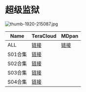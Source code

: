# 超级监狱

![thumb-1920-215087.jpg](/banner/superjail.jpg)

| Name    | TeraCloud                                        | MDpan                                                 |
|---------|--------------------------------------------------|-------------------------------------------------------|
| ALL     | [链接](https://kita.teracloud.jp/share/117271d1ce338002) | [链接](https://mdpan.tk/%E8%B6%85%E7%BA%A7%E7%9B%91%E7%8B%B1) |
| S01合集 | [链接](https://kita.teracloud.jp/share/11723f99953ee4d2) |                                                       |
| S02合集 | [链接](https://kita.teracloud.jp/share/117242825429ed94) |                                                       |
| S03合集 | [链接](https://kita.teracloud.jp/share/1172c7893e9f0f41) |                                                       |
| S04合集 | [链接](https://kita.teracloud.jp/share/1172b20443be5d99) |                                                       |